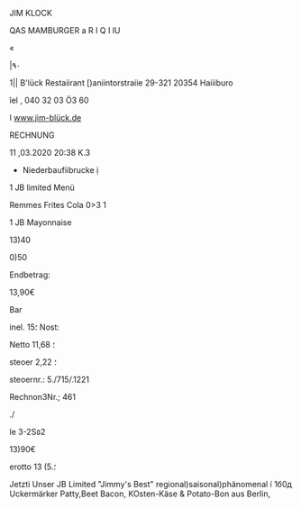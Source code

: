 JIM KLOCK

QAS MAMBURGER a R I Q I lU

«

|٩٠

1||  B'lück  Restaiirant
[)aniintorstraiie  29-321  20354  Haiiiburo

ĩel ,  040  32  03  Ö3  60

ا  www.jim-blück.de

RECHNUNG

11 ,03.2020  20:38  Κ.3

*  Niederbaufiibrucke  ị

1  JB  limited  Menü

Remmes  Frites
Cola  0>3  1

1  JB  Mayonnaise

13)40

0)50

Endbetrag:

13,90€

Bar

inel.  15؛  Nost:

Netto
11,68
؛

steoer
2,22
؛

steoernr.:  5./715/.1221

Rechnon3Nr.; 461

./

le  3-2S٥2

13)90€

erotto
13
(5.؛

Jetzti  Unser  JB  Limited  "Jimmy's  Best"
regional)saisonal)phänomenal í
1б0д  Uckermärker  Patty,Beet  Bacon,
KOsten-Käse  &  Potato-Bon  aus  Berlin,

